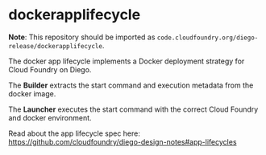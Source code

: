 # dockerapplifecycle

**Note**: This repository should be imported as `code.cloudfoundry.org/diego-release/dockerapplifecycle`.

The docker app lifecycle implements a Docker deployment strategy for Cloud Foundry on Diego.

The **Builder** extracts the start command and execution metadata from the docker image.

The **Launcher** executes the start command with the correct Cloud Foundry and docker environment.

Read about the app lifecycle spec here: https://github.com/cloudfoundry/diego-design-notes#app-lifecycles
